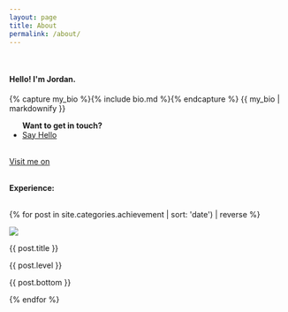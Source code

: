 ```yaml
---
layout: page
title: About
permalink: /about/
---
```


<br>
<div class="grid-container">
<div class="grid-60">


<h4>Hello! I'm Jordan.</h4>
{% capture my_bio %}{% include bio.md %}{% endcapture %}
{{ my_bio | markdownify }}

<ul class="sociallinks footersocial">
<b>Want to get in touch?</b>
<a href="mailto:{{site.email}}"><li><i class="fa fa-envelope"></i> Say Hello</li></a>
</ul>


</div>
<div class="grid-40">
<br>
<div class="grid-container achievecontain">
<a class="linkedintext" href="//linkedin.com/in/jordanshuck"><div class="linkedin">
Visit me on <i class="fa fa-linkedin-square" aria-hidden="true"></i>
</div></a><br>

<b>Experience:</b>
<br><br>

{% for post in site.categories.achievement | sort: 'date') | reverse %}
<div class="achievebox" style="background:rgba{{ post.uniquecolour }}; ">
<img class="achieveimg" src="{{ site.baseurl }}/images/{{ post.symbol }}">
<p class="achievebold">{{ post.title }}</p>
<span class="bottominfo">
<p class="briefskills">{{ post.level }}</p>
<p class="achievewhen">{{ post.bottom }}</p>
</span>
</div>

{% endfor %}
</div>

<style>
.post-title {
	display: none;
}

